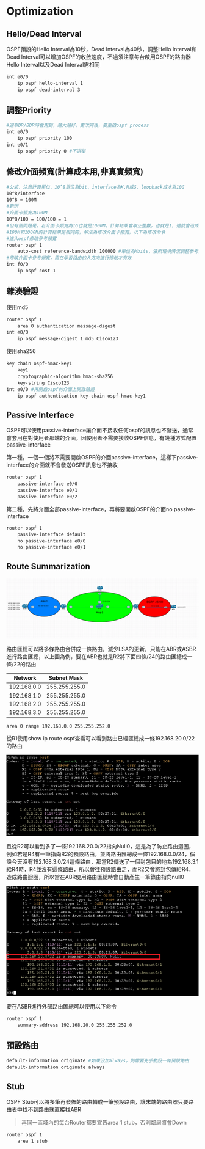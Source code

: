 # Optimization #

## Hello/Dead Interval ## 

OSPF預設的Hello Interval為10秒，Dead Interval為40秒，調整Hello Interval和Dead Interval可以增加OSPF的收斂速度，不過須注意每台啟用OSPF的路由器Hello Interval以及Dead Interval需相同

```bash
int e0/0
    ip ospf hello-interval 1
    ip ospf dead-interval 3
```

## 調整Priority ##

```bash
#選舉DR/BDR時會用到，越大越好，更改完後，要重啟ospf process
int e0/0
	ip ospf priority 100
int e0/1
	ip ospf priority 0 #不選舉
```

## 修改介面頻寬(計算成本用,非真實頻寬) ##

```bash
#公式，注意計算單位，10^8單位為bit，interface為K,M或G，loopback成本為10G
10^8/interface
10^8 = 100M 
#範例
#介面卡頻寬為100M
10^8/100 = 100/100 = 1
#但有個問題是，若介面卡頻寬為1G也就是1000M，計算結果會取正整數，也就是1，這就會造成
#100M和1000M的計算結果是相同的，解法為修改介面卡頻寬，以下為修改命令
#進入ospf修改參考頻寬
router ospf 1
    auto-cost reference-bandwidth 100000 #單位為Mbits，依照環境情況調整參考頻寬，網路頻寬越大參考頻寬需設定越高
#修改介面卡參考頻寬，需在學習路由的入方向進行修改才有效
int f0/0
    ip ospf cost 1
```

## 雜湊驗證 ##

使用md5

```bash
router ospf 1
    area 0 authentication message-digest
int e0/0
    ip ospf message-digest 1 md5 Cisco123 
```

使用sha256

```bash
key chain ospf-hmac-key1
    key1 
    cryptographic-algorithm hmac-sha256
    key-string Cisco123 
int e0/0 #再開啟ospf的介面上開啟驗證
    ip ospf authentication key-chain ospf-hmac-key1 
```

## Passive Interface ##

OSPF可以使用passive-interface讓介面不接收任何ospf的訊息也不發送，通常會套用在對使用者那端的介面，因使用者不需要接收OSPF信息，有幾種方式配置passive-interface

第一種，一個一個將不需要開啟OSPF的介面passive-interface，這樣下passive-interface的介面就不會發送OSPF訊息也不接收

```bash
router ospf 1
    passive-interface e0/0
    passive-interface e0/1
    passive-interface e0/2
```

第二種，先將介面全部passive-interface，再將要開啟OSPF的介面no passive-interface

```bash
router ospf 1
    passive-interface default 
    no passive-interface e0/0
    no passive-interface e0/1
```

## Route Summarization ## 

![](Image/Topology1.png)

路由匯總可以將多條路由合併成一條路由，減少LSA的更新，只能在ABR或ASBR進行路由匯總，以上圖為例，要在ABR也就是R2將下面四條/24的路由匯總成一條/22的路由

|Network|Subnet Mask|
|---|---|
|192.168.0.0|255.255.255.0|
|192.168.1.0|255.255.255.0|
|192.168.2.0|255.255.255.0|
|192.168.3.0|255.255.255.0|

```bash
area 0 range 192.168.0.0 255.255.252.0 
```

從R1使用show ip route ospf查看可以看到路由已經匯總成一條192.168.20.0/22的路由

![](Image/Route-summarization2.png)

且從R2可以看到多了一條192.168.20.0/22指向Null0，這是為了防止路由迴圈，例如若是R4有一筆指向R2的預設路由，並將路由匯總成一條192.168.0.0/24，假設今天沒有192.168.3.0/24這條路由，那當R2傳送了一個封包目的地為192.168.3.1給R4時，R4並沒有這條路由，所以會往預設路由走，而R2又會將封包傳給R4，造成路由迴圈，所以當在ABR使用路由匯總時會自動產生一筆錄由指向null0

![](Image/Route-summarization1.png)

要在ASBR進行外部路由匯總可以使用以下命令

```bash
router ospf 1
	summary-address 192.168.20.0 255.255.252.0
```

## 預設路由 ##

```bash
default-information originate #如果沒加always，則需要先手動設一條預設路由
default-information originate always 
```

## Stub ## 

OSPF Stub可以將多筆再發佈的路由轉成一筆預設路由，讓末端的路由器只要路由表中找不到路由就直接找ABR

>再同一區域內的每台Router都要宣告area 1 stub，否則鄰居將會Down 

```bash
router ospf 1
	area 1 stub 
```
